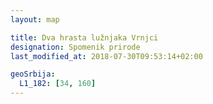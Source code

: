 ```yaml
---
layout: map

title: Dva hrasta lužnjaka Vrnjci
designation: Spomenik prirode
last_modified_at: 2018-07-30T09:53:14+02:00

geoSrbija:
  L1_182: [34, 160]
---
```


